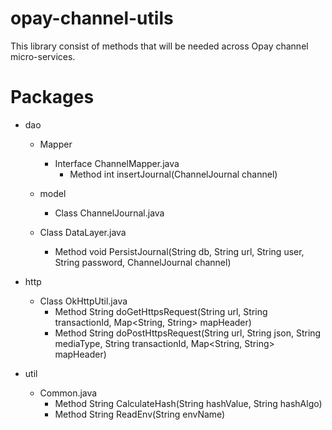 # opay-channel-utils

This library consist of methods that will be needed across Opay channel micro-services.

# Packages
* dao
    * Mapper
        * Interface ChannelMapper.java
            * Method int insertJournal(ChannelJournal channel)
            
     * model
        * Class ChannelJournal.java
  
    * Class DataLayer.java
        * Method void PersistJournal(String db, String url, String user, String password, ChannelJournal channel)
    
* http
    * Class OkHttpUtil.java
        * Method String doGetHttpsRequest(String url, String transactionId, Map<String, String> mapHeader)
        * Method String doPostHttpsRequest(String url, String json, String mediaType, String transactionId, Map<String, String> mapHeader)  

* util
    * Common.java  
        * Method String CalculateHash(String hashValue, String hashAlgo)
        * Method String ReadEnv(String envName)


